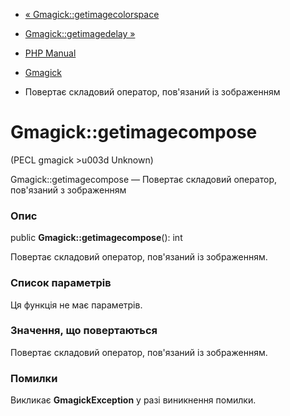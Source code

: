 - [« Gmagick::getimagecolorspace](gmagick.getimagecolorspace.md)
- [Gmagick::getimagedelay »](gmagick.getimagedelay.md)

- [PHP Manual](index.md)
- [Gmagick](class.gmagick.md)
- Повертає складовий оператор, пов'язаний із зображенням

# Gmagick::getimagecompose

(PECL gmagick \>u003d Unknown)

Gmagick::getimagecompose — Повертає складовий оператор, пов'язаний з
зображенням

### Опис

public **Gmagick::getimagecompose**(): int

Повертає складовий оператор, пов'язаний із зображенням.

### Список параметрів

Ця функція не має параметрів.

### Значення, що повертаються

Повертає складовий оператор, пов'язаний із зображенням.

### Помилки

Викликає **GmagickException** у разі виникнення помилки.

